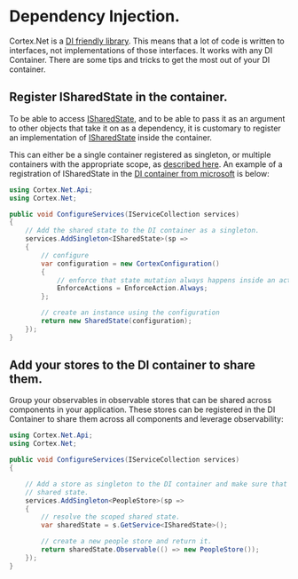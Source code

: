 # Dependency Injection.

Cortex.Net is a [DI friendly library](https://blog.ploeh.dk/2014/05/19/di-friendly-library/). This means that a lot of
code is written to interfaces, not implementations of those interfaces. It works with any DI Container. There are some
tips and tricks to get the most out of your DI container.

## Register ISharedState in the container.

To be able to access [ISharedState](xref:Cortex.Net.ISharedState), and to be able to pass it as an argument to other
objects that take it on as a dependency, it is customary to register an implementation of
[ISharedState](xref:Cortex.Net.ISharedState) inside the container.

This can either be a single container registered as singleton, or multiple containers with the appropriate scope, as
[described here](sharedstate.md). An example of a registration of ISharedState in the
[DI container from microsoft](https://docs.microsoft.com/en-us/aspnet/core/fundamentals/dependency-injection) is below:

```csharp
using Cortex.Net.Api;
using Cortex.Net;

public void ConfigureServices(IServiceCollection services)
{
    // Add the shared state to the DI container as a singleton.
    services.AddSingleton<ISharedState>(sp => 
    {
        // configure
        var configuration = new CortexConfiguration()
        {
            // enforce that state mutation always happens inside an action.
            EnforceActions = EnforceAction.Always;
		};

        // create an instance using the configuration
        return new SharedState(configuration);
    });
}
```

## Add your stores to the DI container to share them.

Group your observables in observable stores that can be shared across components in your application. These stores
can be registered in the DI Container to share them across all components and leverage observability:

```csharp
using Cortex.Net.Api;
using Cortex.Net;

public void ConfigureServices(IServiceCollection services)
{

    // Add a store as singleton to the DI container and make sure that it is tied to the correct
    // shared state.
    services.AddSingleton<PeopleStore>(sp =>
    {
        // resolve the scoped shared state.
        var sharedState = s.GetService<ISharedState>();

        // create a new people store and return it.
        return sharedState.Observable(() => new PeopleStore());
    });
}
```